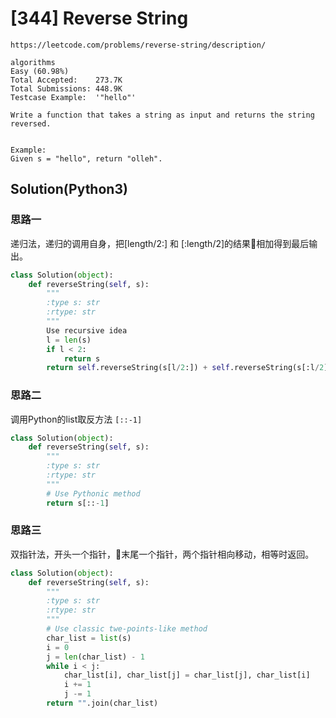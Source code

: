 
# [344] Reverse String
```
https://leetcode.com/problems/reverse-string/description/

algorithms
Easy (60.98%)
Total Accepted:    273.7K
Total Submissions: 448.9K
Testcase Example:  '"hello"'

Write a function that takes a string as input and returns the string
reversed.


Example:
Given s = "hello", return "olleh".
```

## Solution(Python3)
### 思路一
递归法，递归的调用自身，把[length/2:] 和 [:length/2]的结果相加得到最后输出。
```python
class Solution(object):
    def reverseString(self, s):
        """
        :type s: str
        :rtype: str
        """
        Use recursive idea
        l = len(s)
        if l < 2:
            return s
        return self.reverseString(s[l/2:]) + self.reverseString(s[:l/2])
```

### 思路二

调用Python的list取反方法 `[::-1]`
```python
class Solution(object):
    def reverseString(self, s):
        """
        :type s: str
        :rtype: str
        """
        # Use Pythonic method
        return s[::-1]
```

### 思路三
双指针法，开头一个指针，末尾一个指针，两个指针相向移动，相等时返回。
```python
class Solution(object):
    def reverseString(self, s):
        """
        :type s: str
        :rtype: str
        """
        # Use classic twe-points-like method
        char_list = list(s)
        i = 0
        j = len(char_list) - 1
        while i < j:
            char_list[i], char_list[j] = char_list[j], char_list[i]
            i += 1
            j -= 1
        return "".join(char_list)
```